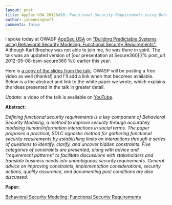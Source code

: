 ```yaml
---
layout: post
title: AppSec USA 2012&#58; Functional Security Requirements using Behavioral Security Modeling
author: jabenninghoff
comments: false
---
```

I spoke today at OWASP [AppSec USA](http://2012.appsecusa.org/) on
["Building Predictable Systems using Behavioral Security Modeling:
Functional Security
Requirements".](https://web.archive.org/web/20121029075040if_/http://appsecusa2012.sched.org/event/a3576d789eeb8449ecc84d1338cc3f19)
Although Karl Brophey was not able to join me, he was there in spirit.
The talk was an updated version of [our presentation at Secure360]({% post_url 2012-05-08-bsm-secure360 %}) earlier this year.

Here is [a copy of the slides from the talk](/assets/bsm-fsr-appsec-20121025.pdf). OWASP
will be posting a free video as well (thanks!) and I'll add a link when
that becomes available. Below is a the abstract and link to the white
paper we wrote, which explains the ideas presented in the talk in
greater detail.

*Update:* a video of the talk is available on [YouTube](https://www.youtube.com/watch?v=UE7SDyV2CpM).

**Abstract:**

*Defining functional security requirements is a key component of
Behavioral Security Modeling, a method to improve security through
accurately modeling human/information interactions in social terms. The
paper proposes a practical, SDLC agnostic method for gathering
functional security requirements by establishing limits on interactions
through a series of questions to identify, clarify, and uncover hidden
constraints. Five categories of constraints are presented, along with
advice and "requirement patterns" to facilitate discussions with
stakeholders and translate business needs into unambiguous security
requirements. General advice on improving constraints, implementation
considerations, security actions, quality assurance, and documenting
post conditions are also discussed.*

**Paper:**

[Behavioral Security Modeling: Functional Security Requirements](/assets/bsm-functional-security-requirements.pdf)
